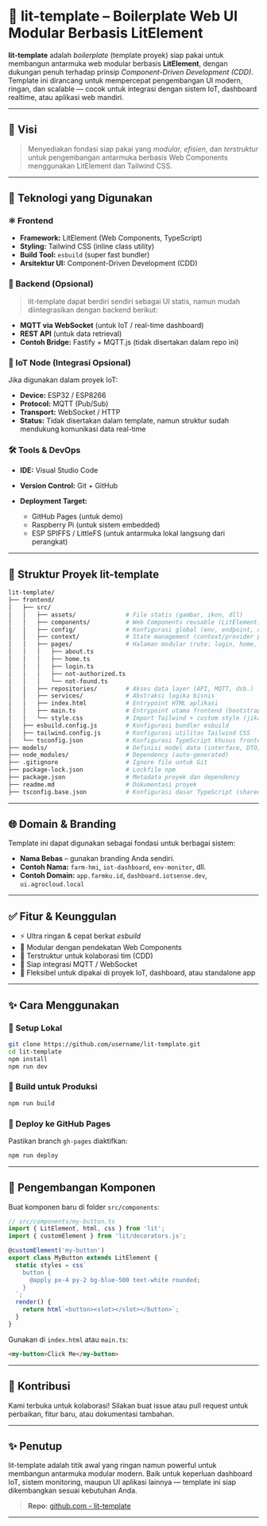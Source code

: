 # 🌱 lit-template – Boilerplate Web UI Modular Berbasis LitElement

**lit-template** adalah _boilerplate_ (template proyek) siap pakai untuk membangun antarmuka web modular berbasis **LitElement**, dengan dukungan penuh terhadap prinsip _Component-Driven Development (CDD)_. Template ini dirancang untuk mempercepat pengembangan UI modern, ringan, dan scalable — cocok untuk integrasi dengan sistem IoT, dashboard realtime, atau aplikasi web mandiri.

---

## 🎯 Visi

> Menyediakan fondasi siap pakai yang _modular, efisien_, dan _terstruktur_ untuk pengembangan antarmuka berbasis Web Components menggunakan LitElement dan Tailwind CSS.

---

## 🧰 Teknologi yang Digunakan

### ⚛️ Frontend

- **Framework:** LitElement (Web Components, TypeScript)
- **Styling:** Tailwind CSS (inline class utility)
- **Build Tool:** `esbuild` (super fast bundler)
- **Arsitektur UI:** Component-Driven Development (CDD)

### 🔧 Backend (Opsional)

> lit-template dapat berdiri sendiri sebagai UI statis, namun mudah diintegrasikan dengan backend berikut:

- **MQTT via WebSocket** (untuk IoT / real-time dashboard)
- **REST API** (untuk data retrieval)
- **Contoh Bridge:** Fastify + MQTT.js (tidak disertakan dalam repo ini)

### 📡 IoT Node (Integrasi Opsional)

Jika digunakan dalam proyek IoT:

- **Device:** ESP32 / ESP8266
- **Protocol:** MQTT (Pub/Sub)
- **Transport:** WebSocket / HTTP
- **Status:** Tidak disertakan dalam template, namun struktur sudah mendukung komunikasi data real-time

### 🛠️ Tools & DevOps

- **IDE:** Visual Studio Code
- **Version Control:** Git + GitHub
- **Deployment Target:**

  - GitHub Pages (untuk demo)
  - Raspberry Pi (untuk sistem embedded)
  - ESP SPIFFS / LittleFS (untuk antarmuka lokal langsung dari perangkat)

---

## 🧱 Struktur Proyek lit-template

```bash
lit-template/
├── frontend/
│   ├── src/
│   │   ├── assets/              # File statis (gambar, ikon, dll)
│   │   ├── components/          # Web Components reusable (LitElement)
│   │   ├── config/              # Konfigurasi global (env, endpoint, dsb.)
│   │   ├── context/             # State management (context/provider pattern)
│   │   ├── pages/               # Halaman modular (rute: login, home, dst.)
│   │   │   ├── about.ts
│   │   │   ├── home.ts
│   │   │   ├── login.ts
│   │   │   ├── not-authorized.ts
│   │   │   └── not-found.ts
│   │   ├── repositories/        # Akses data layer (API, MQTT, dsb.)
│   │   ├── services/            # Abstraksi logika bisnis
│   │   ├── index.html           # Entrypoint HTML aplikasi
│   │   ├── main.ts              # Entrypoint utama frontend (bootstrap app)
│   │   └── style.css            # Import Tailwind + custom style (jika perlu)
│   ├── esbuild.config.js        # Konfigurasi bundler esbuild
│   ├── tailwind.config.js       # Konfigurasi utilitas Tailwind CSS
│   └── tsconfig.json            # Konfigurasi TypeScript khusus frontend
├── models/                      # Definisi model data (interface, DTO, dsb.)
├── node_modules/                # Dependency (auto-generated)
├── .gitignore                   # Ignore file untuk Git
├── package-lock.json            # Lockfile npm
├── package.json                 # Metadata proyek dan dependency
├── readme.md                    # Dokumentasi proyek
├── tsconfig.base.json           # Konfigurasi dasar TypeScript (shared config)
```

---

## 🌐 Domain & Branding

Template ini dapat digunakan sebagai fondasi untuk berbagai sistem:

- **Nama Bebas** – gunakan branding Anda sendiri.
- **Contoh Nama:** `farm-hmi`, `iot-dashboard`, `env-monitor`, dll.
- **Contoh Domain:** `app.farmku.id`, `dashboard.iotsense.dev`, `ui.agrocloud.local`

---

## ✅ Fitur & Keunggulan

- ⚡️ Ultra ringan & cepat berkat _esbuild_
- 🧩 Modular dengan pendekatan Web Components
- 🧠 Terstruktur untuk kolaborasi tim (CDD)
- 📡 Siap integrasi MQTT / WebSocket
- 🧱 Fleksibel untuk dipakai di proyek IoT, dashboard, atau standalone app

---

## ✨ Cara Menggunakan

### 🔧 Setup Lokal

```bash
git clone https://github.com/username/lit-template.git
cd lit-template
npm install
npm run dev
```

### 🔨 Build untuk Produksi

```bash
npm run build
```

### 🚀 Deploy ke GitHub Pages

Pastikan branch `gh-pages` diaktifkan:

```bash
npm run deploy
```

---

## 🧩 Pengembangan Komponen

Buat komponen baru di folder `src/components`:

```ts
// src/components/my-button.ts
import { LitElement, html, css } from 'lit';
import { customElement } from 'lit/decorators.js';

@customElement('my-button')
export class MyButton extends LitElement {
  static styles = css`
    button {
      @apply px-4 py-2 bg-blue-500 text-white rounded;
    }
  `;
  render() {
    return html`<button><slot></slot></button>`;
  }
}
```

Gunakan di `index.html` atau `main.ts`:

```html
<my-button>Click Me</my-button>
```

---

## 🤝 Kontribusi

Kami terbuka untuk kolaborasi! Silakan buat issue atau pull request untuk perbaikan, fitur baru, atau dokumentasi tambahan.

---

## ✨ Penutup

lit-template adalah titik awal yang ringan namun powerful untuk membangun antarmuka modular modern. Baik untuk keperluan dashboard IoT, sistem monitoring, maupun UI aplikasi lainnya — template ini siap dikembangkan sesuai kebutuhan Anda.

> **Repo:** [github.com - lit-template](https://github.com/slametsampon/lit-template)

---
